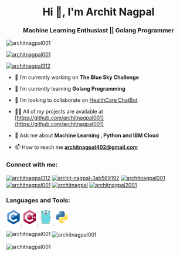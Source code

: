 <h1 align="center">Hi 👋, I'm Archit Nagpal</h1>
<h3 align="center">Machine Learning Enthusiast || Golang Programmer</h3>

<p align="left"> <img src="https://komarev.com/ghpvc/?username=architnagpal001&label=Profile%20views&color=0e75b6&style=flat" alt="architnagpal001" /> </p>

<p align="left"> <a href="https://github.com/ryo-ma/github-profile-trophy"><img src="https://github-profile-trophy.vercel.app/?username=architnagpal001" alt="architnagpal001" /></a> </p>

<p align="left"> <a href="https://twitter.com/architnagpal312" target="blank"><img src="https://img.shields.io/twitter/follow/architnagpal312?logo=twitter&style=for-the-badge" alt="architnagpal312" /></a> </p>

- 🔭 I’m currently working on **The Blue Sky Challenge**

- 🌱 I’m currently learning **Golang Programming**

- 👯 I’m looking to collaborate on [HealthCare ChatBot](https://github.com/architnagpal001/HealthCare-Chatbot-with-IBM-Cloud-and-Watson-Assistant)

- 👨‍💻 All of my projects are available at [https://github.com/architnagpal001](https://github.com/architnagpal001)

- 💬 Ask me about **Machine Learning , Python and IBM Cloud**

- 📫 How to reach me **architnagpal402@gmail.com**

<h3 align="left">Connect with me:</h3>
<p align="left">
<a href="https://twitter.com/architnagpal312" target="blank"><img align="center" src="https://raw.githubusercontent.com/rahuldkjain/github-profile-readme-generator/master/src/images/icons/Social/twitter.svg" alt="architnagpal312" height="30" width="40" /></a>
<a href="https://linkedin.com/in/archit-nagpal-3ab569192" target="blank"><img align="center" src="https://raw.githubusercontent.com/rahuldkjain/github-profile-readme-generator/master/src/images/icons/Social/linked-in-alt.svg" alt="archit-nagpal-3ab569192" height="30" width="40" /></a>
<a href="https://kaggle.com/architnagpal001" target="blank"><img align="center" src="https://raw.githubusercontent.com/rahuldkjain/github-profile-readme-generator/master/src/images/icons/Social/kaggle.svg" alt="architnagpal001" height="30" width="40" /></a>
<a href="https://instagram.com/architnagpal001" target="blank"><img align="center" src="https://raw.githubusercontent.com/rahuldkjain/github-profile-readme-generator/master/src/images/icons/Social/instagram.svg" alt="architnagpal001" height="30" width="40" /></a>
<a href="https://www.youtube.com/c/architnagpal" target="blank"><img align="center" src="https://raw.githubusercontent.com/rahuldkjain/github-profile-readme-generator/master/src/images/icons/Social/youtube.svg" alt="architnagpal" height="30" width="40" /></a>
<a href="https://www.hackerrank.com/architnagpal2001" target="blank"><img align="center" src="https://raw.githubusercontent.com/rahuldkjain/github-profile-readme-generator/master/src/images/icons/Social/hackerrank.svg" alt="architnagpal2001" height="30" width="40" /></a>
</p>

<h3 align="left">Languages and Tools:</h3>
<p align="left"> <a href="https://www.cprogramming.com/" target="_blank" rel="noreferrer"> <img src="https://raw.githubusercontent.com/devicons/devicon/master/icons/c/c-original.svg" alt="c" width="40" height="40"/> </a> <a href="https://www.w3schools.com/cpp/" target="_blank" rel="noreferrer"> <img src="https://raw.githubusercontent.com/devicons/devicon/master/icons/cplusplus/cplusplus-original.svg" alt="cplusplus" width="40" height="40"/> </a> <a href="https://golang.org" target="_blank" rel="noreferrer"> <img src="https://raw.githubusercontent.com/devicons/devicon/master/icons/go/go-original.svg" alt="go" width="40" height="40"/> </a> <a href="https://www.python.org" target="_blank" rel="noreferrer"> <img src="https://raw.githubusercontent.com/devicons/devicon/master/icons/python/python-original.svg" alt="python" width="40" height="40"/> </a> </p>

<p><img align="left" src="https://github-readme-stats.vercel.app/api/top-langs?username=architnagpal001&show_icons=true&locale=en&layout=compact" alt="architnagpal001" /></p>

<p>&nbsp;<img align="center" src="https://github-readme-stats.vercel.app/api?username=architnagpal001&show_icons=true&locale=en" alt="architnagpal001" /></p>

<p><img align="center" src="https://github-readme-streak-stats.herokuapp.com/?user=architnagpal001&" alt="architnagpal001" /></p>

